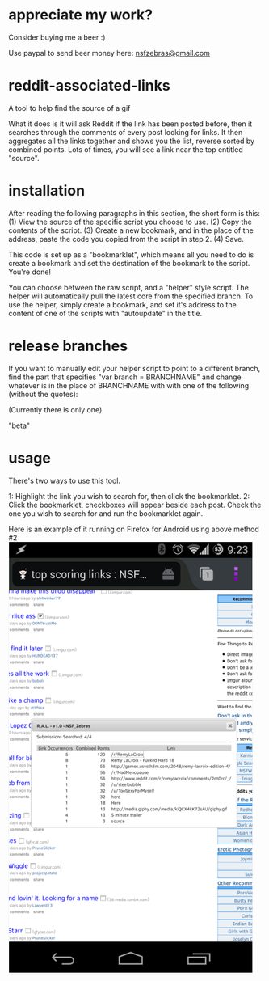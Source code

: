 appreciate my work?
===================
Consider buying me a beer :)

Use paypal to send beer money here: nsfzebras@gmail.com

reddit-associated-links
=======================

A tool to help find the source of a gif

What it does is it will ask Reddit if the link has been posted before, then it searches through the comments of every post looking for links.  It then aggregates all the links together and shows you the list, reverse sorted by combined points.  Lots of times, you will see a link near the top entitled "source".

installation
============
After reading the following paragraphs in this section, the short form is this: (1) View the source of the specific script you choose to use.  (2)  Copy the contents of the script.  (3) Create a new bookmark, and in the place of the address, paste the code you copied from the script in step 2.  (4) Save.

This code is set up as a "bookmarklet", which means all you need to do is create a bookmark and set the destination of the bookmark to the script.  You're done!

You can choose between the raw script, and a "helper" style script.  The helper will automatically pull the latest core from the specified branch.  To use the helper, simply create a bookmark, and set it's address to the content of one of the scripts with "autoupdate" in the title.

release branches
================
If you want to manually edit your helper script to point to a different branch, find the part that specifies "var branch = BRANCHNAME" and change whatever is in the place of BRANCHNAME with with one of the following (without the quotes):

(Currently there is only one).

"beta"

usage
=====
There's two ways to use this tool.

1: Highlight the link you wish to search for, then click the bookmarklet.
2: Click the bookmarklet, checkboxes will appear beside each post.  Check the one you wish to search for and run the bookmarklet again.

Here is an example of it running on Firefox for Android using above method #2
![Firefox for Android](https://raw.githubusercontent.com/nsf-zebras/reddit-associated-links/master/img/ral%20on%20mobile.png)
